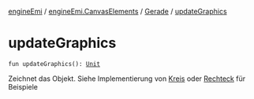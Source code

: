 [engineEmi](../../index.md) / [engineEmi.CanvasElements](../index.md) / [Gerade](index.md) / [updateGraphics](./update-graphics.md)

# updateGraphics

`fun updateGraphics(): `[`Unit`](https://kotlinlang.org/api/latest/jvm/stdlib/kotlin/-unit/index.html)

Zeichnet das Objekt. Siehe Implementierung von [Kreis](../-kreis/index.md) oder [Rechteck](../-rechteck/index.md) für Beispiele

